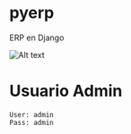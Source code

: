 # pyerp
ERP en Django


![Alt text](https://github.com/falconsoft3d/pyerp/blob/master/django.png?raw=true "Ynext")

# Usuario Admin
```
User: admin
Pass: admin
```

